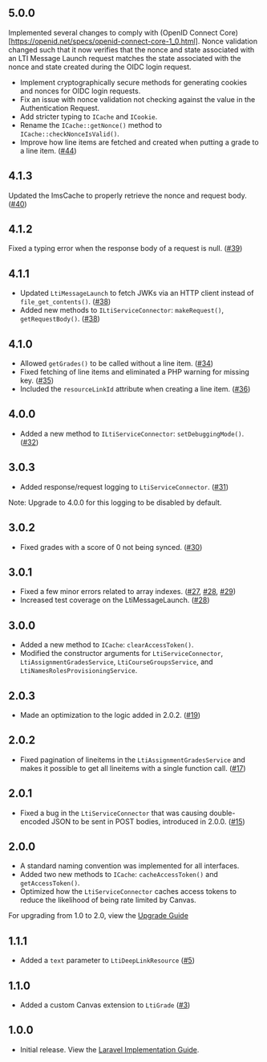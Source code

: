 ## 5.0.0

Implemented several changes to comply with (OpenID Connect Core)[https://openid.net/specs/openid-connect-core-1_0.html]. Nonce validation changed such that it now verifies that the nonce and state associated with an LTI Message Launch request matches the state associated with the nonce and state created during the OIDC login request.

* Implement cryptographically secure methods for generating cookies and nonces for OIDC login requests.
* Fix an issue with nonce validation not checking against the value in the Authentication Request.
* Add stricter typing to `ICache` and `ICookie`.
* Rename the `ICache::getNonce()` method to `ICache::checkNonceIsValid()`.
* Improve how line items are fetched and created when putting a grade to a line item. ([#44](https://github.com/packbackbooks/lti-1-3-php-library/pull/44))

## 4.1.3

Updated the ImsCache to properly retrieve the nonce and request body. ([#40](https://github.com/packbackbooks/lti-1-3-php-library/pull/40))

## 4.1.2

Fixed a typing error when the response body of a request is null. ([#39](https://github.com/packbackbooks/lti-1-3-php-library/pull/39))

## 4.1.1

* Updated `LtiMessageLaunch` to fetch JWKs via an HTTP client instead of `file_get_contents()`. ([#38](https://github.com/packbackbooks/lti-1-3-php-library/pull/38))
* Added new methods to `ILtiServiceConnector`: `makeRequest()`, `getRequestBody()`. ([#38](https://github.com/packbackbooks/lti-1-3-php-library/pull/38))

## 4.1.0

* Allowed `getGrades()` to be called without a line item. ([#34](https://github.com/packbackbooks/lti-1-3-php-library/pull/34))
* Fixed fetching of line items and eliminated a PHP warning for missing key. ([#35](https://github.com/packbackbooks/lti-1-3-php-library/pull/35))
* Included the `resourceLinkId` attribute when creating a line item. ([#36](https://github.com/packbackbooks/lti-1-3-php-library/pull/36))

## 4.0.0

* Added a new method to `ILtiServiceConnector`: `setDebuggingMode()`. ([#32](https://github.com/packbackbooks/lti-1-3-php-library/pull/32))

## 3.0.3

* Added response/request logging to `LtiServiceConnector`. ([#31](https://github.com/packbackbooks/lti-1-3-php-library/pull/31))

Note: Upgrade to 4.0.0 for this logging to be disabled by default.

## 3.0.2

* Fixed grades with a score of 0 not being synced. ([#30](https://github.com/packbackbooks/lti-1-3-php-library/pull/30))

## 3.0.1

* Fixed a few minor errors related to array indexes. ([#27](https://github.com/packbackbooks/lti-1-3-php-library/pull/27), [#28](https://github.com/packbackbooks/lti-1-3-php-library/pull/28), [#29](https://github.com/packbackbooks/lti-1-3-php-library/pull/29))
* Increased test coverage on the LtiMessageLaunch. ([#28](https://github.com/packbackbooks/lti-1-3-php-library/pull/28))

## 3.0.0

* Added a new method to `ICache`: `clearAccessToken()`.
* Modified the constructor arguments for `LtiServiceConnector`, `LtiAssignmentGradesService`, `LtiCourseGroupsService`, and `LtiNamesRolesProvisioningService`.

## 2.0.3

* Made an optimization to the logic added in 2.0.2. ([#19](https://github.com/packbackbooks/lti-1-3-php-library/pull/19))

## 2.0.2

* Fixed pagination of lineitems in the `LtiAssignmentGradesService` and makes it possible to get all lineitems with a single function call. ([#17](https://github.com/packbackbooks/lti-1-3-php-library/pull/17))

## 2.0.1

* Fixed a bug in the `LtiServiceConnector` that was causing double-encoded JSON to be sent in POST bodies, introduced in 2.0.0. ([#15](https://github.com/packbackbooks/lti-1-3-php-library/pull/15))

## 2.0.0

* A standard naming convention was implemented for all interfaces.
* Added two new methods to `ICache`: `cacheAccessToken()` and `getAccessToken()`.
* Optimized how the `LtiServiceConnector` caches access tokens to reduce the likelihood of being rate limited by Canvas.

For upgrading from 1.0 to 2.0, view the [Upgrade Guide](UPGRADES.md)

## 1.1.1

* Added a `text` parameter to `LtiDeepLinkResource` ([#5](https://github.com/packbackbooks/lti-1-3-php-library/pull/5))

## 1.1.0

* Added a custom Canvas extension to `LtiGrade` ([#3](https://github.com/packbackbooks/lti-1-3-php-library/pull/3))

## 1.0.0

* Initial release. View the [Laravel Implementation Guide](https://github.com/packbackbooks/lti-1-3-php-library/wiki/Laravel-Implementation-Guide).
